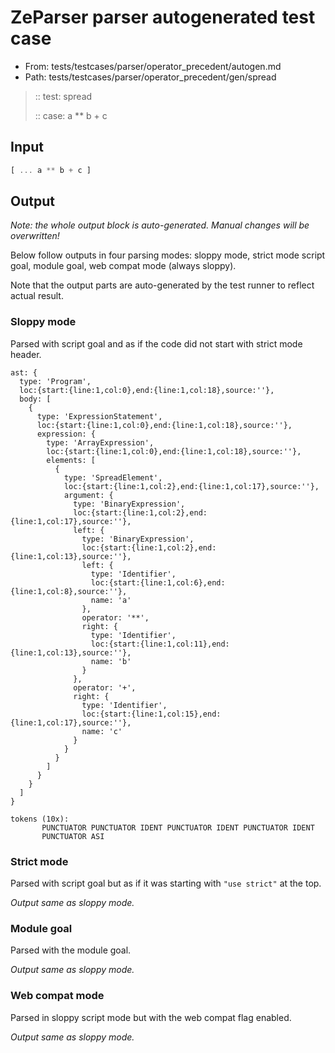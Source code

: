 # ZeParser parser autogenerated test case

- From: tests/testcases/parser/operator_precedent/autogen.md
- Path: tests/testcases/parser/operator_precedent/gen/spread

> :: test: spread
>
> :: case: a ** b + c

## Input


`````js
[ ... a ** b + c ]
`````

## Output

_Note: the whole output block is auto-generated. Manual changes will be overwritten!_

Below follow outputs in four parsing modes: sloppy mode, strict mode script goal, module goal, web compat mode (always sloppy).

Note that the output parts are auto-generated by the test runner to reflect actual result.

### Sloppy mode

Parsed with script goal and as if the code did not start with strict mode header.

`````
ast: {
  type: 'Program',
  loc:{start:{line:1,col:0},end:{line:1,col:18},source:''},
  body: [
    {
      type: 'ExpressionStatement',
      loc:{start:{line:1,col:0},end:{line:1,col:18},source:''},
      expression: {
        type: 'ArrayExpression',
        loc:{start:{line:1,col:0},end:{line:1,col:18},source:''},
        elements: [
          {
            type: 'SpreadElement',
            loc:{start:{line:1,col:2},end:{line:1,col:17},source:''},
            argument: {
              type: 'BinaryExpression',
              loc:{start:{line:1,col:2},end:{line:1,col:17},source:''},
              left: {
                type: 'BinaryExpression',
                loc:{start:{line:1,col:2},end:{line:1,col:13},source:''},
                left: {
                  type: 'Identifier',
                  loc:{start:{line:1,col:6},end:{line:1,col:8},source:''},
                  name: 'a'
                },
                operator: '**',
                right: {
                  type: 'Identifier',
                  loc:{start:{line:1,col:11},end:{line:1,col:13},source:''},
                  name: 'b'
                }
              },
              operator: '+',
              right: {
                type: 'Identifier',
                loc:{start:{line:1,col:15},end:{line:1,col:17},source:''},
                name: 'c'
              }
            }
          }
        ]
      }
    }
  ]
}

tokens (10x):
       PUNCTUATOR PUNCTUATOR IDENT PUNCTUATOR IDENT PUNCTUATOR IDENT
       PUNCTUATOR ASI
`````

### Strict mode

Parsed with script goal but as if it was starting with `"use strict"` at the top.

_Output same as sloppy mode._

### Module goal

Parsed with the module goal.

_Output same as sloppy mode._

### Web compat mode

Parsed in sloppy script mode but with the web compat flag enabled.

_Output same as sloppy mode._
